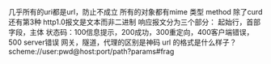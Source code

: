 几乎所有的uri都是url，防止不成立
所有的对象都有mime 类型
method 除了curd 还有第3种
http1.0报文是文本而非二进制
响应报文分为三个部分： 起始行，首部字段，主体
状态码：100信息提示，200成功，300重定向，400客户端错误，500 server错误
网关，隧道，代理的区别是神码
url 的格式是什么样子？ scheme://user:pwd@host:port/path?params#frag
